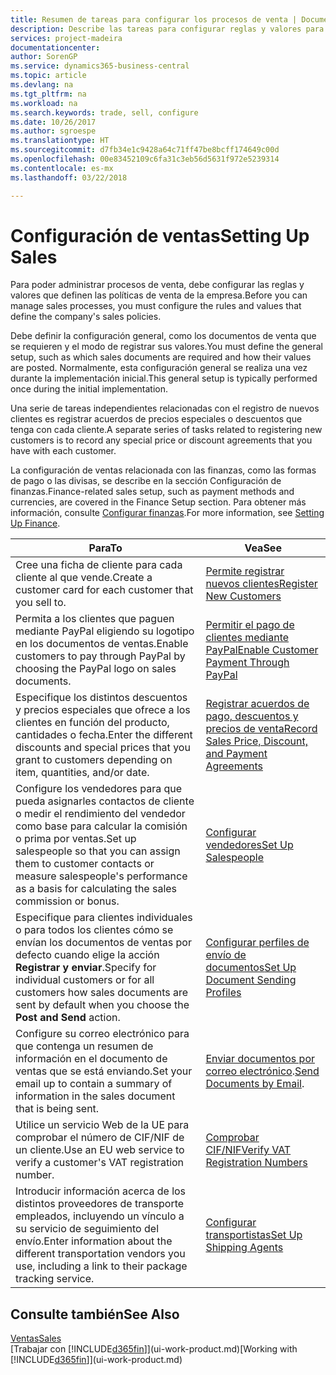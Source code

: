 ```yaml
---
title: Resumen de tareas para configurar los procesos de venta | Documentos de Microsoft
description: Describe las tareas para configurar reglas y valores para definir las directivas y los procesos de ventas.
services: project-madeira
documentationcenter: 
author: SorenGP
ms.service: dynamics365-business-central
ms.topic: article
ms.devlang: na
ms.tgt_pltfrm: na
ms.workload: na
ms.search.keywords: trade, sell, configure
ms.date: 10/26/2017
ms.author: sgroespe
ms.translationtype: HT
ms.sourcegitcommit: d7fb34e1c9428a64c71ff47be8bcff174649c00d
ms.openlocfilehash: 00e83452109c6fa31c3eb56d5631f972e5239314
ms.contentlocale: es-mx
ms.lasthandoff: 03/22/2018

---
```

# <a name="setting-up-sales"></a><span data-ttu-id="ee399-103">Configuración de ventas</span><span class="sxs-lookup"><span data-stu-id="ee399-103">Setting Up Sales</span></span>
<span data-ttu-id="ee399-104">Para poder administrar procesos de venta, debe configurar las reglas y valores que definen las políticas de venta de la empresa.</span><span class="sxs-lookup"><span data-stu-id="ee399-104">Before you can manage sales processes, you must configure the rules and values that define the company's sales policies.</span></span>

<span data-ttu-id="ee399-105">Debe definir la configuración general, como los documentos de venta que se requieren y el modo de registrar sus valores.</span><span class="sxs-lookup"><span data-stu-id="ee399-105">You must define the general setup, such as which sales documents are required and how their values are posted.</span></span> <span data-ttu-id="ee399-106">Normalmente, esta configuración general se realiza una vez durante la implementación inicial.</span><span class="sxs-lookup"><span data-stu-id="ee399-106">This general setup is typically performed once during the initial implementation.</span></span>

<span data-ttu-id="ee399-107">Una serie de tareas independientes relacionadas con el registro de nuevos clientes es registrar acuerdos de precios especiales o descuentos que tenga con cada cliente.</span><span class="sxs-lookup"><span data-stu-id="ee399-107">A separate series of tasks related to registering new customers is to record any special price or discount agreements that you have with each customer.</span></span>

<span data-ttu-id="ee399-108">La configuración de ventas relacionada con las finanzas, como las formas de pago o las divisas, se describe en la sección Configuración de finanzas.</span><span class="sxs-lookup"><span data-stu-id="ee399-108">Finance-related sales setup, such as payment methods and currencies, are covered in the Finance Setup section.</span></span> <span data-ttu-id="ee399-109">Para obtener más información, consulte [Configurar finanzas](finance-setup-finance.md).</span><span class="sxs-lookup"><span data-stu-id="ee399-109">For more information, see [Setting Up Finance](finance-setup-finance.md).</span></span>

| <span data-ttu-id="ee399-110">Para</span><span class="sxs-lookup"><span data-stu-id="ee399-110">To</span></span> | <span data-ttu-id="ee399-111">Vea</span><span class="sxs-lookup"><span data-stu-id="ee399-111">See</span></span> |
| --- | --- |
| <span data-ttu-id="ee399-112">Cree una ficha de cliente para cada cliente al que vende.</span><span class="sxs-lookup"><span data-stu-id="ee399-112">Create a customer card for each customer that you sell to.</span></span> |[<span data-ttu-id="ee399-113">Permite registrar nuevos clientes</span><span class="sxs-lookup"><span data-stu-id="ee399-113">Register New Customers</span></span>](sales-how-register-new-customers.md) |
| <span data-ttu-id="ee399-114">Permita a los clientes que paguen mediante PayPal eligiendo su logotipo en los documentos de ventas.</span><span class="sxs-lookup"><span data-stu-id="ee399-114">Enable customers to pay through PayPal by choosing the PayPal logo on sales documents.</span></span> |[<span data-ttu-id="ee399-115">Permitir el pago de clientes mediante PayPal</span><span class="sxs-lookup"><span data-stu-id="ee399-115">Enable Customer Payment Through PayPal</span></span>](sales-how-enable-payment-service-extensions.md) |
| <span data-ttu-id="ee399-116">Especifique los distintos descuentos y precios especiales que ofrece a los clientes en función del producto, cantidades o fecha.</span><span class="sxs-lookup"><span data-stu-id="ee399-116">Enter the different discounts and special prices that you grant to customers depending on item, quantities, and/or date.</span></span> |[<span data-ttu-id="ee399-117">Registrar acuerdos de pago, descuentos y precios de venta</span><span class="sxs-lookup"><span data-stu-id="ee399-117">Record Sales Price, Discount, and Payment Agreements</span></span>](sales-how-record-sales-price-discount-payment-agreements.md) |
| <span data-ttu-id="ee399-118">Configure los vendedores para que pueda asignarles contactos de cliente o medir el rendimiento del vendedor como base para calcular la comisión o prima por ventas.</span><span class="sxs-lookup"><span data-stu-id="ee399-118">Set up salespeople so that you can assign them to customer contacts or measure salespeople's performance as a basis for calculating the sales commission or bonus.</span></span> |[<span data-ttu-id="ee399-119">Configurar vendedores</span><span class="sxs-lookup"><span data-stu-id="ee399-119">Set Up Salespeople</span></span>](sales-how-setup-salespeople.md) |
| <span data-ttu-id="ee399-120">Especifique para clientes individuales o para todos los clientes cómo se envían los documentos de ventas por defecto cuando elige la acción **Registrar y enviar**.</span><span class="sxs-lookup"><span data-stu-id="ee399-120">Specify for individual customers or for all customers how sales documents are sent by default when you choose the **Post and Send** action.</span></span> |[<span data-ttu-id="ee399-121">Configurar perfiles de envío de documentos</span><span class="sxs-lookup"><span data-stu-id="ee399-121">Set Up Document Sending Profiles</span></span>](sales-how-setup-document-send-profiles.md) |
| <span data-ttu-id="ee399-122">Configure su correo electrónico para que contenga un resumen de información en el documento de ventas que se está enviando.</span><span class="sxs-lookup"><span data-stu-id="ee399-122">Set your email up to contain a summary of information in the sales document that is being sent.</span></span> |<span data-ttu-id="ee399-123">[Enviar documentos por correo electrónico](ui-how-send-documents-email.md).</span><span class="sxs-lookup"><span data-stu-id="ee399-123">[Send Documents by Email](ui-how-send-documents-email.md).</span></span> |
|<span data-ttu-id="ee399-124">Utilice un servicio Web de la UE para comprobar el número de CIF/NIF de un cliente.</span><span class="sxs-lookup"><span data-stu-id="ee399-124">Use an EU web service to verify a customer's VAT registration number.</span></span>|[<span data-ttu-id="ee399-125">Comprobar CIF/NIF</span><span class="sxs-lookup"><span data-stu-id="ee399-125">Verify VAT Registration Numbers</span></span>](finance-setup-vat.md)|
|<span data-ttu-id="ee399-126">Introducir información acerca de los distintos proveedores de transporte empleados, incluyendo un vínculo a su servicio de seguimiento del envío.</span><span class="sxs-lookup"><span data-stu-id="ee399-126">Enter information about the different transportation vendors you use, including a link to their package tracking service.</span></span>|[<span data-ttu-id="ee399-127">Configurar transportistas</span><span class="sxs-lookup"><span data-stu-id="ee399-127">Set Up Shipping Agents</span></span>](sales-how-to-set-up-shipping-agents.md)|

## <a name="see-also"></a><span data-ttu-id="ee399-128">Consulte también</span><span class="sxs-lookup"><span data-stu-id="ee399-128">See Also</span></span>
[<span data-ttu-id="ee399-129">Ventas</span><span class="sxs-lookup"><span data-stu-id="ee399-129">Sales</span></span>](sales-manage-sales.md)  
<span data-ttu-id="ee399-130">[Trabajar con [!INCLUDE[d365fin](includes/d365fin_md.md)]](ui-work-product.md)</span><span class="sxs-lookup"><span data-stu-id="ee399-130">[Working with [!INCLUDE[d365fin](includes/d365fin_md.md)]](ui-work-product.md)</span></span>

